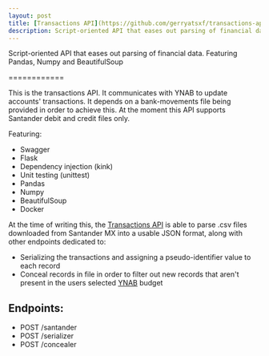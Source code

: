 ```yaml
---
layout: post
title: [Transactions API](https://github.com/gerryatsxf/transactions-api)
description: Script-oriented API that eases out parsing of financial data. Featuring Pandas, Numpy and BeautifulSoup
---
```


Script-oriented API that eases out parsing of financial data. Featuring Pandas, Numpy and BeautifulSoup

============

This is the transactions API. It communicates with YNAB to update accounts' transactions. It depends on a bank-movements file being provided in order to achieve this. At the moment this API supports Santander debit and credit files only.

Featuring:

  * Swagger
  * Flask
  * Dependency injection (kink)
  * Unit testing (unittest)
  * Pandas
  * Numpy
  * BeautifulSoup
  * Docker

At the time of writing this, the [Transactions API](https://github.com/gerryatsxf/transactions-api) is able to parse .csv files downloaded from Santander MX into a usable JSON format, along with other endpoints dedicated to:
  * Serializing the transactions and assigning a pseudo-identifier value to each record
  * Conceal records in file in order to filter out new records that aren't present in the users selected [YNAB](https://ynab.com) budget

## Endpoints:

* POST /santander
* POST /serializer
* POST /concealer

